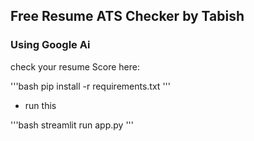 ## Free Resume ATS Checker by Tabish
### Using Google Ai

check your resume Score here: 

'''bash
pip install -r requirements.txt
'''

- run this

'''bash
streamlit run app.py
'''